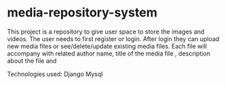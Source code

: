 # media-repository-system
This project is a repository to give user space to store the images and videos. 
The user needs to first register or login.
After login they can upload new media files or see/delete/update existing media files. 
Each file will accompany with related author name, title of the media file , description about the file and 

Technologies used:
Django 
Mysql
